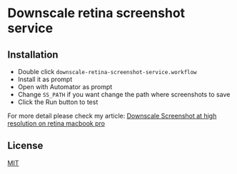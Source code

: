 Downscale retina screenshot service
===================================

## Installation

* Double click `downscale-retina-screenshot-service.workflow`
* Install it as prompt
* Open with Automator as prompt
* Change `SS_PATH` if you want change the path where screenshots to save
* Click the Run button to test

For more detail please check my article: [Downscale Screenshot at high resolution on retina macbook pro](http://blog.lanceli.com/2012/08/downscale-screenshot-at-hight-resolution-on-retina-mackbook-pro.html)

## License

[MIT](LICENSE)